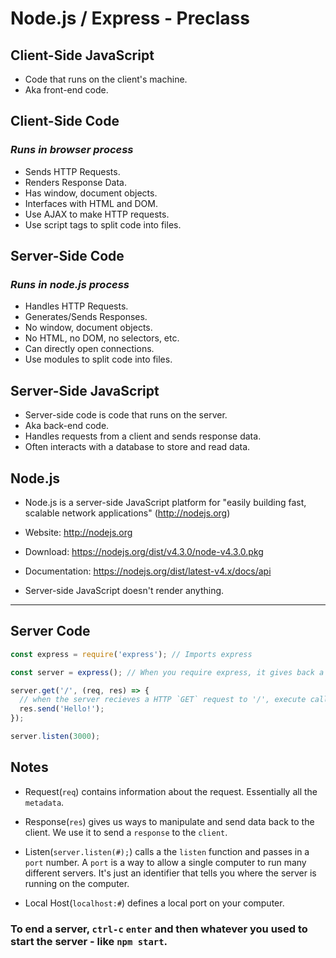 # Node.js / Express - Preclass

## Client-Side JavaScript

* Code that runs on the client's machine.
* Aka front-end code.

## Client-Side Code

### _Runs in browser process_

* Sends HTTP Requests.
* Renders Response Data.
* Has window, document objects.
* Interfaces with HTML and DOM.
* Use AJAX to make HTTP requests.
* Use script tags to split code into files.

## Server-Side Code

### _Runs in node.js process_

* Handles HTTP Requests.
* Generates/Sends Responses.
* No window, document objects.
* No HTML, no DOM, no selectors, etc.
* Can directly open connections.
* Use modules to split code into files.

## Server-Side JavaScript

* Server-side code is code that runs on the server.
* Aka back-end code.
* Handles requests from a client and sends response data.
* Often interacts with a database to store and read data.

## Node.js

* Node.js is a server-side JavaScript platform for "easily building fast, scalable network applications" (http://nodejs.org)

* Website: http://nodejs.org
* Download: https://nodejs.org/dist/v4.3.0/node-v4.3.0.pkg
* Documentation: https://nodejs.org/dist/latest-v4.x/docs/api

* Server-side JavaScript doesn't render anything.

---

## Server Code

```js
const express = require('express'); // Imports express

const server = express(); // When you require express, it gives back a function. This is where you call it. It gives you a server object that you can use to start handeling requests.

server.get('/', (req, res) => {
  // when the server recieves a HTTP `GET` request to '/', execute callback function. REQ = Request, RES = Response.
  res.send('Hello!');
});

server.listen(3000);
```

## Notes

* Request(`req`) contains information about the request. Essentially all the `metadata`.

* Response(`res`) gives us ways to manipulate and send data back to the client. We use it to send a `response` to the `client`.

* Listen(`server.listen(#);`) calls a the `listen` function and passes in a `port` number. A `port` is a way to allow a single computer to run many different servers. It's just an identifier that tells you where the server is running on the computer.

* Local Host(`localhost:#`) defines a local port on your computer.

### To end a server, `ctrl-c` `enter` and then whatever you used to start the server - like `npm start`.
